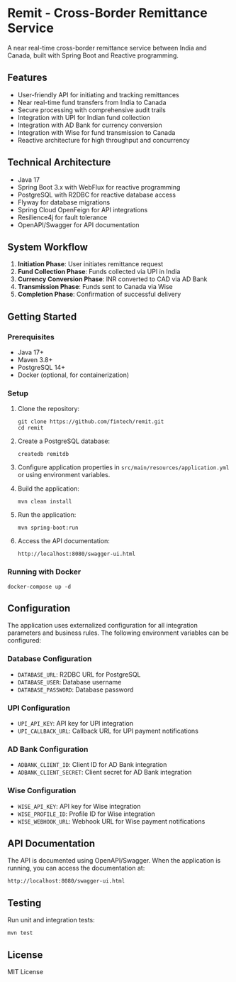 # Remit - Cross-Border Remittance Service

A near real-time cross-border remittance service between India and Canada, built with Spring Boot and Reactive programming.

## Features

- User-friendly API for initiating and tracking remittances
- Near real-time fund transfers from India to Canada
- Secure processing with comprehensive audit trails
- Integration with UPI for Indian fund collection
- Integration with AD Bank for currency conversion
- Integration with Wise for fund transmission to Canada
- Reactive architecture for high throughput and concurrency

## Technical Architecture

- Java 17
- Spring Boot 3.x with WebFlux for reactive programming
- PostgreSQL with R2DBC for reactive database access
- Flyway for database migrations
- Spring Cloud OpenFeign for API integrations
- Resilience4j for fault tolerance
- OpenAPI/Swagger for API documentation

## System Workflow

1. **Initiation Phase**: User initiates remittance request
2. **Fund Collection Phase**: Funds collected via UPI in India
3. **Currency Conversion Phase**: INR converted to CAD via AD Bank
4. **Transmission Phase**: Funds sent to Canada via Wise
5. **Completion Phase**: Confirmation of successful delivery

## Getting Started

### Prerequisites

- Java 17+
- Maven 3.8+
- PostgreSQL 14+
- Docker (optional, for containerization)

### Setup

1. Clone the repository:
   ```
   git clone https://github.com/fintech/remit.git
   cd remit
   ```

2. Create a PostgreSQL database:
   ```
   createdb remitdb
   ```

3. Configure application properties in `src/main/resources/application.yml` or using environment variables.

4. Build the application:
   ```
   mvn clean install
   ```

5. Run the application:
   ```
   mvn spring-boot:run
   ```

6. Access the API documentation:
   ```
   http://localhost:8080/swagger-ui.html
   ```

### Running with Docker

```
docker-compose up -d
```

## Configuration

The application uses externalized configuration for all integration parameters and business rules. The following environment variables can be configured:

### Database Configuration
- `DATABASE_URL`: R2DBC URL for PostgreSQL
- `DATABASE_USER`: Database username
- `DATABASE_PASSWORD`: Database password

### UPI Configuration
- `UPI_API_KEY`: API key for UPI integration
- `UPI_CALLBACK_URL`: Callback URL for UPI payment notifications

### AD Bank Configuration
- `ADBANK_CLIENT_ID`: Client ID for AD Bank integration
- `ADBANK_CLIENT_SECRET`: Client secret for AD Bank integration

### Wise Configuration
- `WISE_API_KEY`: API key for Wise integration
- `WISE_PROFILE_ID`: Profile ID for Wise integration
- `WISE_WEBHOOK_URL`: Webhook URL for Wise payment notifications

## API Documentation

The API is documented using OpenAPI/Swagger. When the application is running, you can access the documentation at:

```
http://localhost:8080/swagger-ui.html
```

## Testing

Run unit and integration tests:

```
mvn test
```

## License

MIT License 